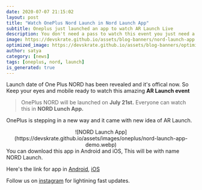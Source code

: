 ```yaml
---
date: 2020-07-07 21:15:02
layout: post
title: "Watch OnePlus Nord Launch in Nord Launch App"
subtitle: Oneplus just launched an app to watch AR Launch Live
description: You don't need a pass to watch this event you just need a phone, install this now.
image: https://devskrate.github.io/assets/blog-banners/nord-launch-app.jpg
optimized_image: https://devskrate.github.io/assets/blog-banners/optimized/nord-launch-app.webp
author: satya
category: [news]
tags: [oneplus, nord, launch]
is_generated: true
---
```


Launch date of One Plus NORD has been revealed and it's offical now. So Keep your eyes and mobile ready to watch this amazing **AR Launch event**

> OnePlus NORD will be launched on **July 21st.** Everyone can watch this in **NORD Lunch App.**

OnePlus is stepping in a new way and it came with new idea of AR Launch.
<center>
![NORD Launch App](https://devskrate.github.io/assets/images/oneplus/nord-launch-app-demo.webp)
</center>
You can download this app in Android and iOS, This will be with name NORD Launch.

Here's the link for app in [Android](https://play.google.com/store/apps/details?id=com.oneplus.nord.arlaunch), [iOS](https://apps.apple.com/us/app/id1516787250)

Follow us on [instagram](https://instagram.com/devskrate) for lightining fast updates.
